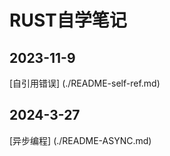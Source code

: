 # RUST自学笔记

## 2023-11-9

[自引用错误] (./README-self-ref.md)




## 2024-3-27 

[异步编程] (./README-ASYNC.md)



